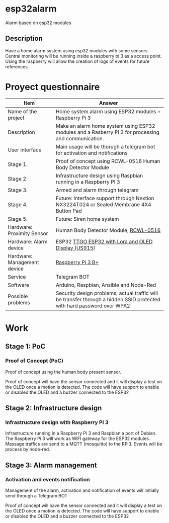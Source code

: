 # esp32alarm
Alarm based on esp32 modules

## Description
Have a home alarm system using esp32 modules with some sensors. Central
monitoring will be running inside a raspberry pi 3 as a access point.
Using the raspberry will allow the creation of logs of events for future references

# Proyect questionnaire


|Item|Answer|
|----|-------|
|Name of the project|Home system alarm using ESP32 modules + Raspberry Pi 3|
|Description|Make an alarm home system using ESP32 modules and a Rasberry Pi 3 for processing and communication.|
|User interface|Main usage will be thorugh a telegram bot for activation and notifications|
|Stage 1.| Proof of concept using RCWL-0516 Human Body Detector Module|
|Stage 2.| Infrastructure design using Raspbian running in a Raspberry PI 3|
|Stage 3.| Armed and alarm through telegram |
|Stage 4.| Future: Interface support through Nextion NX3224T024 or Sealed Membrane 4X4 Button Pad|
|Stage 5.| Future: Siren home system|
|Hardware: Proximity Sensor|Human Body Detector Module, [RCWL-0516](https://www.crcibernetica.com/rcwl-0516-human-body-detector-module/)|
|Hardware: Alarm device|ESP32 [TTGO ESP32 with Lora and OLED Display (US915)](https://www.crcibernetica.com/ttgo-esp32-with-lora-and-oled-display-us915/)|
|Hardware: Management device|[Raspberry Pi 3 B+](https://www.crcibernetica.com/raspberry-pi-3-b-latest-version/)|
|Service|Telegram BOT|
|Software|Arduino, Raspbian, Ansible and Node-Red|
|Possible problems|Security design problems, actual traffic will be transfer through a hidden SSID protected with hard password over WPA2|

# Work

## Stage 1: PoC

### Proof of Concept (PoC)
Proof of concept using the human body present sensor.

Proof of concept will have the sensor connected and it will display a test
on the OLED once a motion is detected. The code will have support to enable
or disabled the OLED and a buzzer connected to the ESP32

## Stage 2: Infrastructure design

### Infrastructure design with Raspberry PI 3
Infrastructure running in a Raspberry Pi 3 and Raspbian a port of Debian.
The Raspberry Pi 3 will work as WIFI gateway for the ESP32 modules. Message
traffics are send to a MQTT (mosquitto) to the RPi3. Events will be process
by node-red.


## Stage 3: Alarm management

### Activation and events notification
Management of the alarm, activation and notification of events will
initially send through a Telegram BOT



Proof of concept will have the sensor connected and it will display a test
on the OLED once a motion is detected. The code will have support to enable
or disabled the OLED and a buzzer connected to the ESP32

